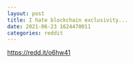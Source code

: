 ```yaml
--- 
layout: post 
title: I hate blockchain exclusivity... 
date: 2021-06-23 1624470011 
categories: reddit 
--- 
```

https://redd.it/o6hw41